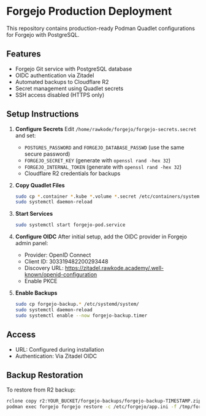 # Forgejo Production Deployment

This repository contains production-ready Podman Quadlet configurations for Forgejo with PostgreSQL.

## Features

- Forgejo Git service with PostgreSQL database
- OIDC authentication via Zitadel
- Automated backups to Cloudflare R2
- Secret management using Quadlet secrets
- SSH access disabled (HTTPS only)

## Setup Instructions

1. **Configure Secrets**
   Edit `/home/rawkode/forgejo/forgejo-secrets.secret` and set:
   - `POSTGRES_PASSWORD` and `FORGEJO_DATABASE_PASSWD` (use the same secure password)
   - `FORGEJO_SECRET_KEY` (generate with `openssl rand -hex 32`)
   - `FORGEJO_INTERNAL_TOKEN` (generate with `openssl rand -hex 32`)
   - Cloudflare R2 credentials for backups

2. **Copy Quadlet Files**
   ```bash
   sudo cp *.container *.kube *.volume *.secret /etc/containers/systemd/
   sudo systemctl daemon-reload
   ```

3. **Start Services**
   ```bash
   sudo systemctl start forgejo-pod.service
   ```

4. **Configure OIDC**
   After initial setup, add the OIDC provider in Forgejo admin panel:
   - Provider: OpenID Connect
   - Client ID: 303319482200293448
   - Discovery URL: https://zitadel.rawkode.academy/.well-known/openid-configuration
   - Enable PKCE

5. **Enable Backups**
   ```bash
   sudo cp forgejo-backup.* /etc/systemd/system/
   sudo systemctl daemon-reload
   sudo systemctl enable --now forgejo-backup.timer
   ```

## Access

- URL: Configured during installation
- Authentication: Via Zitadel OIDC

## Backup Restoration

To restore from R2 backup:
```bash
rclone copy r2:YOUR_BUCKET/forgejo-backups/forgejo-backup-TIMESTAMP.zip /tmp/
podman exec forgejo forgejo restore -c /etc/forgejo/app.ini -f /tmp/forgejo-backup-TIMESTAMP.zip
```
